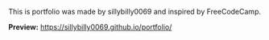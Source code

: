 This is portfolio was made by sillybilly0069 and inspired by FreeCodeCamp.

**Preview:** https://sillybilly0069.github.io/portfolio/